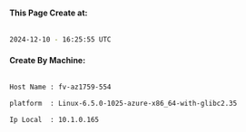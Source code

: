 
   
#### This Page Create at:

```bash

2024-12-10 - 16:25:55 UTC

```

#### Create By Machine:

```bash

Host Name : fv-az1759-554

platform  : Linux-6.5.0-1025-azure-x86_64-with-glibc2.35

Ip Local  : 10.1.0.165

```

